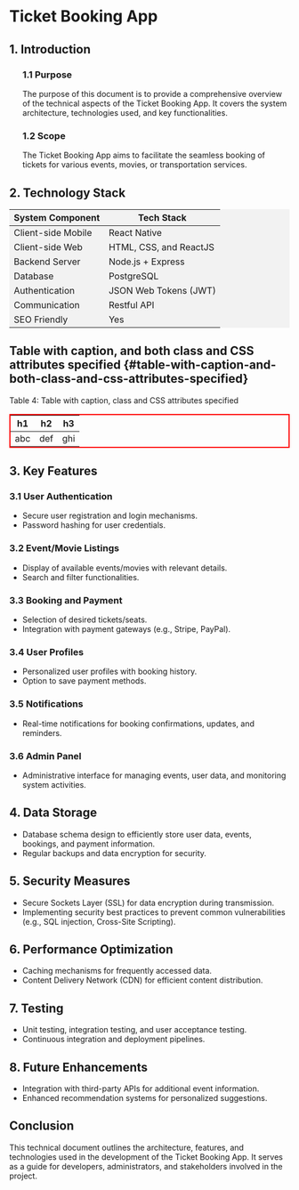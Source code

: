 # Ticket Booking App

 <div>
  <h2><b>1. Introduction</b></h2>
  <ol>
      <h3><b>1.1 Purpose</b></h3>
      The purpose of this document is to provide a comprehensive overview of the technical aspects of the Ticket Booking App. It covers the system architecture, technologies used, and key functionalities.
      <h3><b>1.2 Scope</b></h3>
      The Ticket Booking App aims to facilitate the seamless booking of tickets for various events, movies, or transportation services.
  </ol>
 </div>

## 2. Technology Stack

 
<div style="background-color: #f2f2f2">
  <table>
    <thead>
      <tr style="background-color: #f2f2f2;">
      <th>System Component</th>
      <th>Tech Stack</th>
      </tr>
    </thead>
    <tbody>
      <tr>
        <td>Client-side Mobile</td>
        <td>React Native</td>
      </tr>
      <tr>
        <td>Client-side Web</td>
        <td>HTML, CSS, and ReactJS</td>
      </tr>
      <tr>
        <td>Backend Server</td>
        <td>Node.js + Express</td>
      </tr>
      <tr>
        <td>Database</td>
        <td>PostgreSQL</td>
      </tr>
      <tr>
        <td>Authentication</td>
        <td>JSON Web Tokens (JWT)</td>
      </tr>
      <tr>
        <td>Communication</td>
        <td>Restful API</td>
      </tr>
      <tr>
        <td>SEO Friendly</td>
        <td>Yes</td>
      </tr>
    </tbody>
  </table>
</div>


## Table with caption, and both class and CSS attributes specified {#table-with-caption-and-both-class-and-css-attributes-specified}

<style>.my-red-bordered-table table { border: 2px solid red;  }</style>

<div class="ox-hugo-table my-red-bordered-table">
<div class="table-caption">
  <span class="table-number">Table 4:</span>
  Table with caption, class and CSS attributes specified
</div>

| h1  | h2  | h3  |
|-----|-----|-----|
| abc | def | ghi |

</div>

## 3. Key Features

### 3.1 User Authentication
- Secure user registration and login mechanisms.
- Password hashing for user credentials.

### 3.2 Event/Movie Listings
- Display of available events/movies with relevant details.
- Search and filter functionalities.

### 3.3 Booking and Payment
- Selection of desired tickets/seats.
- Integration with payment gateways (e.g., Stripe, PayPal).

### 3.4 User Profiles
- Personalized user profiles with booking history.
- Option to save payment methods.

### 3.5 Notifications
- Real-time notifications for booking confirmations, updates, and reminders.

### 3.6 Admin Panel
- Administrative interface for managing events, user data, and monitoring system activities.

## 4. Data Storage

- Database schema design to efficiently store user data, events, bookings, and payment information.
- Regular backups and data encryption for security.

## 5. Security Measures

- Secure Sockets Layer (SSL) for data encryption during transmission.
- Implementing security best practices to prevent common vulnerabilities (e.g., SQL injection, Cross-Site Scripting).

## 6. Performance Optimization

- Caching mechanisms for frequently accessed data.
- Content Delivery Network (CDN) for efficient content distribution.

## 7. Testing

- Unit testing, integration testing, and user acceptance testing.
- Continuous integration and deployment pipelines.

## 8. Future Enhancements

- Integration with third-party APIs for additional event information.
- Enhanced recommendation systems for personalized suggestions.

## Conclusion

This technical document outlines the architecture, features, and technologies used in the development of the Ticket Booking App. It serves as a guide for developers, administrators, and stakeholders involved in the project.

